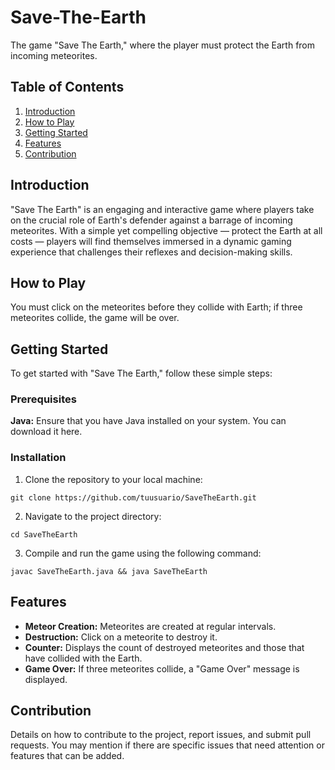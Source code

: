 # Save-The-Earth

The game "Save The Earth," where the player must protect the Earth from incoming meteorites.

## Table of Contents

1. [Introduction](#introduction)
2. [How to Play](#how-to-play)
3. [Getting Started](#getting-started)
4. [Features](#features)
5. [Contribution](#contribution)

## Introduction

"Save The Earth" is an engaging and interactive game where players take on the crucial role of Earth's defender against a barrage of incoming meteorites. With a simple yet compelling objective — protect the Earth at all costs — players will find themselves immersed in a dynamic gaming experience that challenges their reflexes and decision-making skills.

## How to Play

You must click on the meteorites before they collide with Earth; if three meteorites collide, the game will be over.

## Getting Started

To get started with "Save The Earth," follow these simple steps:

### Prerequisites

**Java:** Ensure that you have Java installed on your system. You can download it here.

### Installation

1. Clone the repository to your local machine:
```
git clone https://github.com/tuusuario/SaveTheEarth.git
```

2. Navigate to the project directory:
```
cd SaveTheEarth
```
3. Compile and run the game using the following command:
```
javac SaveTheEarth.java && java SaveTheEarth
```

## Features

- **Meteor Creation:** Meteorites are created at regular intervals.
- **Destruction:** Click on a meteorite to destroy it.
- **Counter:** Displays the count of destroyed meteorites and those that have collided with the Earth.
- **Game Over:** If three meteorites collide, a "Game Over" message is displayed.

## Contribution

Details on how to contribute to the project, report issues, and submit pull requests. You may mention if there are specific issues that need attention or features that can be added.
